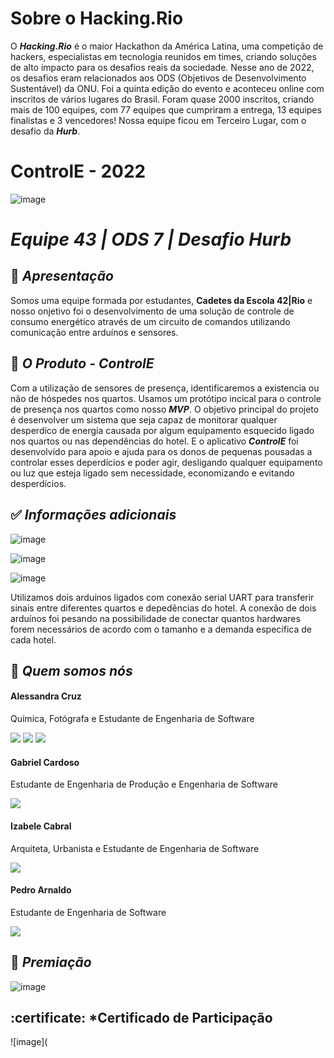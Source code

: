 # **Sobre o Hacking.Rio**
O ***Hacking.Rio*** é o maior Hackathon da América Latina, uma competição de hackers, especialistas em tecnologia reunidos em times, criando soluções de alto impacto para os desafios reais da sociedade. Nesse ano de 2022, os desafios eram relacionados aos ODS (Objetivos de Desenvolvimento Sustentável) da ONU. Foi a quinta edição do evento e aconteceu online com inscritos de vários lugares do Brasil. Foram quase 2000 inscritos, criando mais de 100 equipes, com 77 equipes que cumpriram a entrega, 13 equipes finalistas e 3 vencedores! Nossa equipe ficou em Terceiro Lugar, com o desafio da ***Hurb***.

# **ControlE - 2022**

![image](https://user-images.githubusercontent.com/58606662/188317939-478929f9-29ad-42e1-8428-ba6086d53ac5.png)

# *Equipe 43 |  ODS 7 | Desafio Hurb*

## :muscle: *Apresentação* 

Somos uma equipe formada por estudantes, **Cadetes da Escola 42|Rio** e nosso onjetivo foi o desenvolvimento de uma solução de controle de consumo energético através de um circuito de comandos utilizando comunicação entre arduínos e sensores.

## :iphone: *O Produto - ControlE*

Com a utilização de sensores de presença, identificaremos a existencia ou não de hóspedes nos quartos. Usamos um protótipo incical para o controle de presença nos quartos como nosso ***MVP***. O objetivo principal do projeto é desenvolver um sistema que seja capaz de monitorar qualquer desperdíco de energia causada por algum equipamento esquecido ligado nos quartos ou nas dependências do hotel. E o aplicativo ***ControlE*** foi desenvolvido para apoio e ajuda para os donos de pequenas pousadas a controlar esses deperdícios e poder agir, desligando qualquer equipamento ou luz que esteja ligado sem necessidade, economizando e evitando desperdícios.

## :white_check_mark: *Informações adicionais* 

![image](https://user-images.githubusercontent.com/58606662/188316939-e2d44d86-1e79-4984-977b-2f323eef7396.png)

![image](https://user-images.githubusercontent.com/58606662/188317020-36f45373-9a51-4b7d-bc76-2402ac446a26.png)

![image](https://user-images.githubusercontent.com/58606662/188317050-151de3e8-a3f0-4d80-ab61-7169e4289515.png)

Utilizamos dois arduínos ligados com conexão serial UART para transferir sinais entre diferentes quartos e depedências do hotel. A conexão de dois arduínos foi pesando na possibilidade de conectar quantos hardwares forem necessários de acordo com o tamanho e a demanda específica de cada hotel.

## :punch: *Quem somos nós*

#### **Alessandra Cruz**

Química, Fotógrafa e Estudante de Engenharia de Software
<div><a href="https://instagram.com/alessaccruz" target="_blank"><img src="https://img.shields.io/badge/-Instagram-%23E4405F?style=for-the-badge&logo=instagram&logoColor=white" target="_blank"></a>
<a href = "mailto:alessandracruz@alessandracruz.com.br"><img src="https://img.shields.io/badge/Gmail-D14836?style=for-the-badge&logo=gmail&logoColor=white" target="_blank"></a> <a href="https://www.linkedin.com/in/alessandraccruz" target="_blank"><img src="https://img.shields.io/badge/-LinkedIn-%230077B5?style=for-the-badge&logo=linkedin&logoColor=white" target="_blank"></a></div>

#### **Gabriel Cardoso**

Estudante de Engenharia de Produção e Engenharia de Software
<div><a href="https://www.linkedin.com/in/gabrielclc" target="_blank"><img src="https://img.shields.io/badge/-LinkedIn-%230077B5?style=for-the-badge&logo=linkedin&logoColor=white" target="_blank"></a></div>

#### **Izabele Cabral**

Arquiteta, Urbanista e Estudante de Engenharia de Software
<div><a href="https://www.linkedin.com/in/izabele-cabral-963534116" target="_blank"><img src="https://img.shields.io/badge/-LinkedIn-%230077B5?style=for-the-badge&logo=linkedin&logoColor=white" target="_blank"></a></div>

#### **Pedro Arnaldo**

Estudante de Engenharia de Software
<div><a href="https://www.linkedin.com/in/pedro-lopes-110381252" target="_blank"><img src="https://img.shields.io/badge/-LinkedIn-%230077B5?style=for-the-badge&logo=linkedin&logoColor=white" target="_blank"></a></div>

## 🥉 *Premiação*

![image](https://media-exp1.licdn.com/dms/image/C4D22AQHSrUZZ6F8qDw/feedshare-shrink_2048_1536/0/1662939351778?e=1670457600&v=beta&t=TrYhnvtngkH4fHwGBJTpdzHyq5JvLZjPvAesNBZMcKE)

## :certificate: *Certificado de Participação

![image](



